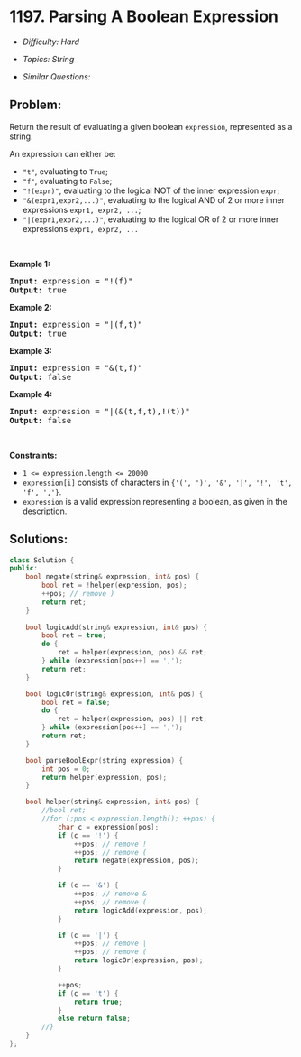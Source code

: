 # 1197. Parsing A Boolean Expression

* *Difficulty: Hard*

* *Topics: String*

* *Similar Questions:*

## Problem:

<p>Return the result of evaluating a given boolean <code>expression</code>, represented as a string.</p>

<p>An expression can either be:</p>

<ul>
	<li><code>&quot;t&quot;</code>, evaluating to <code>True</code>;</li>
	<li><code>&quot;f&quot;</code>, evaluating to <code>False</code>;</li>
	<li><code>&quot;!(expr)&quot;</code>, evaluating to the logical NOT of the inner expression <code>expr</code>;</li>
	<li><code>&quot;&amp;(expr1,expr2,...)&quot;</code>, evaluating to the logical AND of 2 or more inner expressions <code>expr1, expr2, ...</code>;</li>
	<li><code>&quot;|(expr1,expr2,...)&quot;</code>, evaluating to the logical OR of 2 or more inner expressions <code>expr1, expr2, ...</code></li>
</ul>

<p>&nbsp;</p>
<p><strong>Example 1:</strong></p>

<pre>
<strong>Input:</strong> expression = &quot;!(f)&quot;
<strong>Output:</strong> true
</pre>

<p><strong>Example 2:</strong></p>

<pre>
<strong>Input:</strong> expression = &quot;|(f,t)&quot;
<strong>Output:</strong> true
</pre>

<p><strong>Example 3:</strong></p>

<pre>
<strong>Input:</strong> expression = &quot;&amp;(t,f)&quot;
<strong>Output:</strong> false
</pre>

<p><strong>Example 4:</strong></p>

<pre>
<strong>Input:</strong> expression = &quot;|(&amp;(t,f,t),!(t))&quot;
<strong>Output:</strong> false
</pre>

<p>&nbsp;</p>
<p><strong>Constraints:</strong></p>

<ul>
	<li><code>1 &lt;= expression.length &lt;= 20000</code></li>
	<li><code>expression[i]</code>&nbsp;consists of characters in <code>{&#39;(&#39;, &#39;)&#39;, &#39;&amp;&#39;, &#39;|&#39;, &#39;!&#39;, &#39;t&#39;, &#39;f&#39;, &#39;,&#39;}</code>.</li>
	<li><code>expression</code> is a valid expression representing a boolean, as given in the description.</li>
</ul>

## Solutions:

```c++
class Solution {
public:
    bool negate(string& expression, int& pos) {
        bool ret = !helper(expression, pos);
        ++pos; // remove )
        return ret;
    }
    
    bool logicAdd(string& expression, int& pos) {
        bool ret = true;
        do {
            ret = helper(expression, pos) && ret;
        } while (expression[pos++] == ',');
        return ret;
    } 

    bool logicOr(string& expression, int& pos) {
        bool ret = false;
        do {
            ret = helper(expression, pos) || ret;
        } while (expression[pos++] == ',');
        return ret;
    } 

    bool parseBoolExpr(string expression) {
        int pos = 0;
        return helper(expression, pos);
    }

    bool helper(string& expression, int& pos) {
        //bool ret;
        //for (;pos < expression.length(); ++pos) {
            char c = expression[pos];
            if (c == '!') {
                ++pos; // remove !
                ++pos; // remove (
                return negate(expression, pos);
            } 

            if (c == '&') {
                ++pos; // remove &
                ++pos; // remove (
                return logicAdd(expression, pos);
            }

            if (c == '|') {
                ++pos; // remove |
                ++pos; // remove (
                return logicOr(expression, pos);
            }

            ++pos;
            if (c == 't') {
                return true;
            }
            else return false;
        //}
    }
};
```
